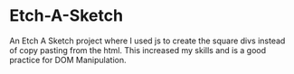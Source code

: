 # Etch-A-Sketch

An Etch A Sketch project where I used js to create the square divs instead of copy pasting from the html. This increased my skills and is a good practice for DOM Manipulation.